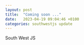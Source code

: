 ```yaml
---
layout: post
title:  "Coming soon ..."
date:   2023-04-19 09:04:46 +0100
categories: southwestjs update
---
```

South West JS


